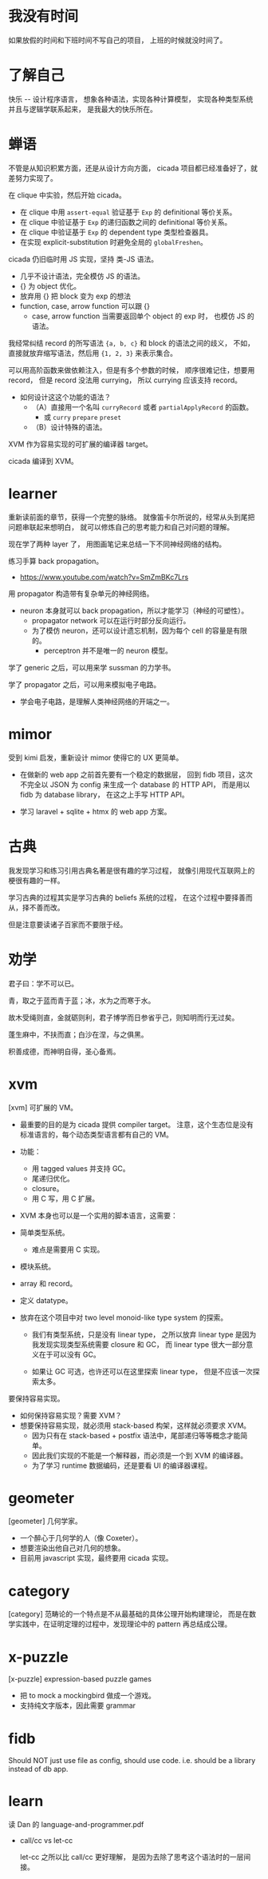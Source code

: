 # 我没有时间

如果放假的时间和下班时间不写自己的项目，
上班的时候就没时间了。

# 了解自己

快乐 -- 设计程序语言，
想象各种语法，实现各种计算模型，
实现各种类型系统并且与逻辑学联系起来，
是我最大的快乐所在。

# 蝉语

不管是从知识积累方面，还是从设计方向方面，
cicada 项目都已经准备好了，就差努力实现了。

在 clique 中实验，然后开始 cicada。

- 在 clique 中用 `assert-equal` 验证基于 `Exp` 的 definitional 等价关系。
- 在 clique 中验证基于 `Exp` 的递归函数之间的 definitional 等价关系。
- 在 clique 中验证基于 `Exp` 的 dependent type 类型检查器具。
- 在实现 explicit-substitution 时避免全局的 `globalFreshen`。

cicada 仍旧临时用 JS 实现，坚持 类-JS 语法。

- 几乎不设计语法，完全模仿 JS 的语法。
- {} 为 object 优化。
- 放弃用 {} 把 block 变为 exp 的想法
- function, case, arrow function 可以跟 {}
  - case, arrow function
    当需要返回单个 object 的 exp 时，
    也模仿 JS 的语法。

我经常纠结 record 的所写语法 `{a, b, c}` 和 block 的语法之间的歧义，
不如，直接就放弃缩写语法，然后用 `{1, 2, 3}` 来表示集合。


可以用高阶函数来做依赖注入，但是有多个参数的时候，
顺序很难记住，想要用 record，
但是 record 没法用 currying，
所以 currying 应该支持 record。

- 如何设计这这个功能的语法？
  - （A）直接用一个名叫 `curryRecord` 或者 `partialApplyRecord` 的函数。
     - 或 `curry` `prepare` `preset`
  - （B）设计特殊的语法。

XVM 作为容易实现的可扩展的编译器 target。

cicada 编译到 XVM。

# learner

重新读前面的章节，获得一个完整的脉络。
就像笛卡尔所说的，经常从头到尾把问题串联起来想明白，
就可以修炼自己的思考能力和自己对问题的理解。

现在学了两种 layer 了，
用图画笔记来总结一下不同神经网络的结构。

练习手算 back propagation。

- https://www.youtube.com/watch?v=SmZmBKc7Lrs

用 propagator 构造带有复杂单元的神经网络。

- neuron 本身就可以 back propagation，所以才能学习（神经的可塑性）。
  - propagator network 可以在运行时部分反向运行。
  - 为了模仿 neuron，还可以设计遗忘机制，因为每个 cell 的容量是有限的。
    - perceptron 并不是唯一的 neuron 模型。

学了 generic 之后，可以用来学 sussman 的力学书。

学了 propagator 之后，可以用来模拟电子电路。

- 学会电子电路，是理解人类神经网络的开端之一。

# mimor

受到 kimi 启发，重新设计 mimor 使得它的 UX 更简单。

- 在做新的 web app 之前首先要有一个稳定的数据层，
  回到 fidb 项目，这次不完全以 JSON 为 config
  来生成一个 database 的 HTTP API，
  而是用以 fidb 为 database library，
  在这之上手写 HTTP API。

- 学习 laravel + sqlite + htmx 的 web app 方案。

# 古典

我发现学习和练习引用古典名著是很有趣的学习过程，
就像引用现代互联网上的梗很有趣的一样。

学习古典的过程其实是学习古典的 beliefs 系统的过程，
在这个过程中要择善而从，择不善而改。

但是注意要读诸子百家而不要限于经。

# 劝学

君子曰：学不可以已。

青，取之于蓝而青于蓝；冰，水为之而寒于水。

故木受绳则直，金就砺则利，君子博学而日参省乎己，则知明而行无过矣。

蓬生麻中，不扶而直；白沙在涅，与之俱黑。

积善成德，而神明自得，圣心备焉。

# xvm

[xvm] 可扩展的 VM。

- 最重要的目的是为 cicada 提供 compiler target。
  注意，这个生态位是没有标准语言的，每个动态类型语言都有自己的 VM。

- 功能：

  - 用 tagged values 并支持 GC。
  - 尾递归优化。
  - closure。
  - 用 C 写，用 C 扩展。

- XVM 本身也可以是一个实用的脚本语言，这需要：
- 简单类型系统。
  - 难点是需要用 C 实现。
- 模块系统。
- array 和 record。
- 定义 datatype。

- 放弃在这个项目中对 two level monoid-like type system 的探索。

  - 我们有类型系统，只是没有 linear type，
    之所以放弃 linear type
    是因为我发现实现类型系统需要 closure 和 GC，
    而 linear type 很大一部分意义在于可以没有 GC。

  - 如果让 GC 可选，也许还可以在这里探索 linear type，
    但是不应该一次探索太多。

要保持容易实现。

- 如何保持容易实现？需要 XVM？
- 想要保持容易实现，就必须用 stack-based 构架，这样就必须要求 XVM。
  - 因为只有在 stack-based + postfix 语法中，尾部递归等等概念才能简单。
  - 因此我们实现的不能是一个解释器，而必须是一个到 XVM 的编译器。
  - 为了学习 runtime 数据编码，还是要看 UI 的编译器课程。

# geometer

[geometer] 几何学家。

- 一个醉心于几何学的人（像 Coxeter）。
- 想要渲染出他自己对几何的想象。
- 目前用 javascript 实现，最终要用 cicada 实现。

# category

[category] 范畴论的一个特点是不从最基础的具体公理开始构建理论，
而是在数学实践中，在证明定理的过程中，发现理论中的 pattern 再总结成公理。

# x-puzzle

[x-puzzle] expression-based puzzle games

- 把 to mock a mockingbird 做成一个游戏。
- 支持纯文字版本，因此需要 grammar

# fidb

Should NOT just use file as config, should use code.
i.e. should be a library instead of db app.

# learn

读 Dan 的 language-and-programmer.pdf

- call/cc vs let-cc

  let-cc 之所以比 call/cc 更好理解，
  是因为去除了思考这个语法时的一层间接。
